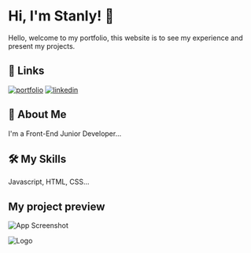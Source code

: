 # Hi, I'm Stanly! 👋
Hello, welcome to my portfolio, this website is to see my experience and present my projects.

## 🔗 Links
[![portfolio](https://img.shields.io/badge/my_portfolio-000?style=for-the-badge&logo=ko-fi&logoColor=white)](https://stanlydev.github.io/My_Portfolio/index.html)
[![linkedin](https://img.shields.io/badge/linkedin-0A66C2?style=for-the-badge&logo=linkedin&logoColor=white)](https://www.linkedin.com/in/brandon-stanly-ventura-sanchez-bb5b37242/)

## 🚀 About Me
I'm a Front-End Junior Developer...

## 🛠 My Skills
Javascript, HTML, CSS...

## My project preview
![App Screenshot](https://via.placeholder.com/468x300?text=App+Screenshot+Here)


![Logo](https://stanlydev.github.io/My_Portfolio/img/Logo.png)
